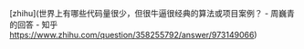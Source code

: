 
[zhihu](世界上有哪些代码量很少，但很牛逼很经典的算法或项目案例？ - 周巍青的回答 - 知乎 https://www.zhihu.com/question/358255792/answer/973149066)
